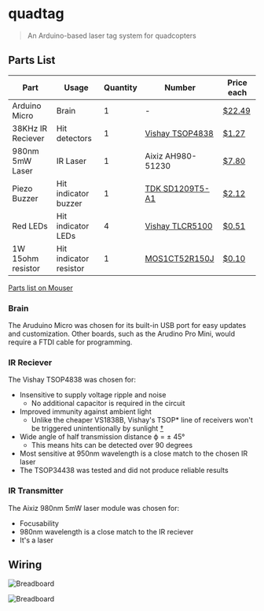 # quadtag
> An Arduino-based laser tag system for quadcopters

## Parts List

| Part | Usage | Quantity | Number | Price each |
|------|-------|----------|--------|------------|
| Arduino Micro | Brain | 1 | - | [$22.49](http://www.mouser.com/ProductDetail/Arduino/A000053/?qs=sGAEpiMZZMvq007EO%252bXAYZAVvNFL4IMQ) |
| 38KHz IR Reciever | Hit detectors | 1 | [Vishay TSOP4838](http://www.mouser.com/ds/2/427/tsop48-542449.pdf) | [$1.27](http://www.mouser.com/Search/ProductDetail.aspx?R=TSOP4838virtualkey61370000virtualkey782-TSOP4838) |
| 980nm 5mW Laser | IR Laser | 1 | Aixiz AH980-51230 | [$7.80](http://www.aixiz.com/store/product_info.php/cPath/67/products_id/365) |
| Piezo Buzzer | Hit indicator buzzer | 1 | [TDK SD1209T5-A1](http://www.mouser.com/ds/2/400/ec211_sd-558554.pdf) | [$2.12](http://www.mouser.com/Search/ProductDetail.aspx?R=SD1209T5-A1virtualkey52130000virtualkey810-SD1209T5-A1) |
| Red LEDs | Hit indicator LEDs | 4 | [Vishay TLCR5100](http://www.mouser.com/ds/2/427/tlcx510-266692.pdf) | [$0.51](http://www.mouser.com/Search/ProductDetail.aspx?R=TLCR5100virtualkey61370000virtualkey78-TLCR5100) |
| 1W 15ohm resistor | Hit indicator resistor | 1 | [MOS1CT52R150J](http://www.mouser.com/ds/2/219/MOS-16613.pdf) | [$0.10](http://www.mouser.com/ProductDetail/KOA-Speer/MOS1CT52R150J/?qs=sGAEpiMZZMtlubZbdhIBIMDn16p%2fHRN%2f254PcrlYqZg%3d) |

[Parts list on Mouser](https://www.mouser.com/ProjectManager/ProjectDetail.aspx?AccessID=2984454573)

### Brain

The Aruduino Micro was chosen for its built-in USB port for easy updates and customization. Other boards, such as the Arudino Pro Mini, would require a FTDI cable for programming.

### IR Reciever

The Vishay TSOP4838 was chosen for:

* Insensitive to supply voltage ripple and noise
  * No additional capacitor is required in the circuit
* Improved immunity against ambient light
  * Unlike the cheaper VS1838B, Vishay's TSOP* line of receivers won't be triggered unintentionally by sunlight [†](http://www.analysir.com/blog/2014/12/08/infrared-receiver-showdown-tsop34438-vs-vs1838b-winner-revealed/)
* Wide angle of half transmission distance ϕ = ± 45°
  * This means hits can be detected over 90 degrees
* Most sensitive at 950nm wavelength is a close match to the chosen IR laser
* The TSOP34438 was tested and did not produce reliable results

### IR Transmitter

The Aixiz 980nm 5mW laser module was chosen for:

* Focusability
* 980nm wavelength is a close match to the IR reciever
* It's a laser

## Wiring

![Breadboard](http://i.imgur.com/YcDN9bD.png)

![Breadboard](http://i.imgur.com/1rDpGhW.png)


